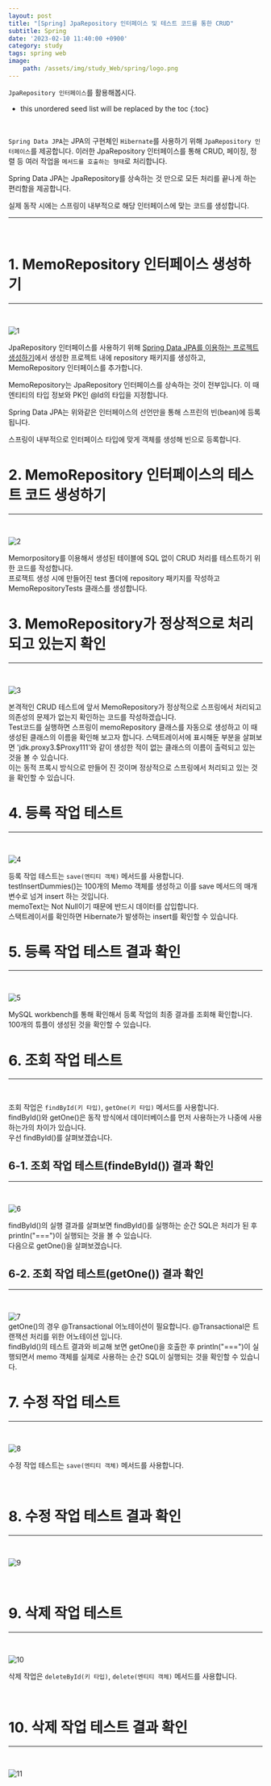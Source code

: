 ```yaml
---
layout: post
title: "[Spring] JpaRepository 인터페이스 및 테스트 코드를 통한 CRUD"
subtitle: Spring
date: '2023-02-10 11:40:00 +0900'
category: study
tags: spring web
image:
    path: /assets/img/study_Web/spring/logo.png
---
```


`JpaRepository 인터페이스`를 활용해봅시다.

<!--more-->

* this unordered seed list will be replaced by the toc
{:toc}
<br>

`Spring Data JPA`는 JPA의 구현체인 `Hibernate`를 사용하기 위해 `JpaRepository 인터페이스`를 제공합니다. 이러한 JpaRepository 인터페이스를 통해 CRUD, 페이징, 정렬 등 여러 작업을 `메서드를 호출하는 형태`로 처리합니다.<br>

Spring Data JPA는 JpaRepository를 상속하는 것 만으로 모든 처리를 끝나게 하는 편리함을 제공합니다.<br>

실제 동작 시에는 스프링이 내부적으로 해당 인터페이스에 맞는 코드를 생성합니다.<br>

---
<br>

# 1. MemoRepository 인터페이스 생성하기
---
<br>

![1](/assets/img/study_Web/spring/2023-02-10-[Spring]_JpaRepository_인터페이스_및_테스트_코드를_통한_CRUD/1.PNG)
<br>

JpaRepository 인터페이스를 사용하기 위해 [Spring Data JPA를 이용하는 프로젝트 생성하기](https://heesung98.github.io/study/MariaDB-_MySQL_Workbench_%EC%8B%9C%EC%9E%91%ED%95%98%EA%B8%B0.html)에서 생성한 프로젝트 내에 repository 패키지를 생성하고, MemoRepository 인터페이스를 추가합니다.<br>

MemoRepository는 JpaRepository 인터페이스를 상속하는 것이 전부입니다. 이 때 엔티티의 타입 정보와 PK인 @Id의 타입을 지정합니다.<br>

Spring Data JPA는 위와같은 인터페이스의 선언만을 통해 스프린의 빈(bean)에 등록됩니다.<br>

스프링이 내부적으로 인터페이스 타입에 맞게 객체를 생성해 빈으로 등록합니다.<br>

# 2. MemoRepository 인터페이스의 테스트 코드 생성하기 
---
<br>

![2](/assets/img/study_Web/spring/2023-02-10-[Spring]_JpaRepository_인터페이스_및_테스트_코드를_통한_CRUD/2.PNG)
<br>

Memorpository를 이용해서 생성된 테이블에 SQL 없이 CRUD 처리를 테스트하기 위한 코드를 작성합니다.<br>
프로잭트 생성 시에 만들어진 test 폴더에 repository 패키지를 작성하고 MemoRepositoryTests 클래스를 생성합니다.<br>

# 3. MemoRepository가 정상적으로 처리되고 있는지 확인
---
<br>

![3](/assets/img/study_Web/spring/2023-02-10-[Spring]_JpaRepository_인터페이스_및_테스트_코드를_통한_CRUD/3.PNG)
<br>

본격적인 CRUD 테스트에 앞서 MemoRepository가 정상적으로 스프링에서 처리되고 의존성의 문제가 없는지 확인하는 코드를 작성하겠습니다.<br>
 Test코드를 실행하면 스프링이 memoRepository 클래스를 자동으로 생성하고 이 때 생성된 클래스의 이름을 확인해 보고자 합니다. 스택트레이서에 표시해둔 부분을 살펴보면 'jdk.proxy3.$Proxy111'와 같이 생성한 적이 없는 클래스의 이름이 출력되고 있는 것을 볼 수 있습니다.<br>
  이는 동적 프록시 방식으로 만들어 진 것이며 정상적으로 스프링에서 처리되고 있는 것을 확인할 수 있습니다.<br>

  # 4. 등록 작업 테스트
---
<br>

![4](/assets/img/study_Web/spring/2023-02-10-[Spring]_JpaRepository_인터페이스_및_테스트_코드를_통한_CRUD/4.PNG)
<br>

등록 작업 테스트는 `save(엔티티 객체)` 메서드를 사용합니다.<br>
testInsertDummies()는 100개의 Memo 객체를 생성하고 이를 save 메서드의 매개변수로 넘겨 insert 하는 것입니다.<br>
memoText는 Not Null이기 때문에 반드시 데이터를 삽입합니다.<br>
스택트레이서를 확인하면 Hibernate가 발생하는 insert를 확인할 수 있습니다.<br>

 # 5. 등록 작업 테스트 결과 확인
---
<br>

![5](/assets/img/study_Web/spring/2023-02-10-[Spring]_JpaRepository_인터페이스_및_테스트_코드를_통한_CRUD/5.PNG)
<br>

MySQL workbench를 통해 확인해서 등록 작업의 최종 결과를 조회해 확인합니다. 100개의 튜플이 생성된 것을 확인할 수 있습니다.<br>

# 6. 조회 작업 테스트
---
<br>

조회 작업은 `findById(키 타입)`, `getOne(키 타입)` 메서드를 사용합니다.<br>
findById()와 getOne()은 동작 방식에서 데이터베이스를 먼저 사용하는가 나중에 사용하는가의 차이가 있습니다.<br>
우선 findById()를 살펴보겠습니다.<br>

 ## 6-1. 조회 작업 테스트(findeById()) 결과 확인
---
<br>

![6](/assets/img/study_Web/spring/2023-02-10-[Spring]_JpaRepository_인터페이스_및_테스트_코드를_통한_CRUD/6.PNG)
<br>

findById()의 실행 결과를 살펴보면 findById()를 실행하는 순간 SQL은 처리가 된 후 println("===")이 실행되는 것을 볼 수 있습니다.<br>
다음으로 getOne()을 살펴보겠습니다.<br>

 ## 6-2. 조회 작업 테스트(getOne()) 결과 확인
---
<br>

![7](/assets/img/study_Web/spring/2023-02-10-[Spring]_JpaRepository_인터페이스_및_테스트_코드를_통한_CRUD/8.PNG)
<br>
getOne()의 경우 @Transactional 어노테이션이 필요합니다. @Transactional은 트랜잭션 처리를 위한 어노테이션 입니다.<br>
findById()의 테스트 결과와 비교해 보면 getOne()을 호출한 후 println("===")이 실행되면서 memo 객체를 실제로 사용하는 순간 SQL이 실행되는 것을 확인할 수 있습니다.<br>

# 7. 수정 작업 테스트
---
<br>

![8](/assets/img/study_Web/spring/2023-02-10-[Spring]_JpaRepository_인터페이스_및_테스트_코드를_통한_CRUD/9.PNG)
<br>

수정 작업 테스트는 `save(엔티티 객체)` 메서드를 사용합니다.<br>

<br>

 # 8. 수정 작업 테스트 결과 확인
---
<br>

![9](/assets/img/study_Web/spring/2023-02-10-[Spring]_JpaRepository_인터페이스_및_테스트_코드를_통한_CRUD/10.PNG)
<br>


<br>

# 9. 삭제 작업 테스트
---
<br>

![10](/assets/img/study_Web/spring/2023-02-10-[Spring]_JpaRepository_인터페이스_및_테스트_코드를_통한_CRUD/11.PNG)
<br>

삭제 작업은 `deleteById(키 타입)`, `delete(엔티티 객체)` 메서드를 사용합니다.


<br>

 # 10. 삭제 작업 테스트 결과 확인
---
<br>

![11](/assets/img/study_Web/spring/2023-02-10-[Spring]_JpaRepository_인터페이스_및_테스트_코드를_통한_CRUD/12.PNG)
<br>


<br>



